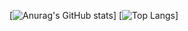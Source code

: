 [![Anurag's GitHub stats](https://github-readme-stats.vercel.app/api?username=Speechless22&show_icons=true&theme=transparent)]
[![Top Langs](https://github-readme-stats.vercel.app/api/top-langs/?username=Speechless22&layout=compact&theme=transparent)]
